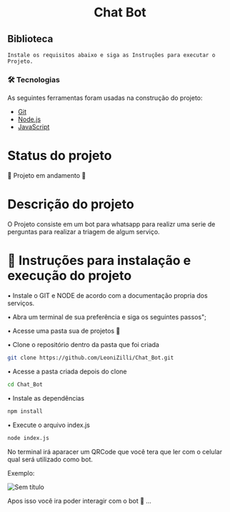 <h1 align = "center" > Chat Bot </h1>

## Biblioteca ##
`
Instale os requisitos abaixo e siga as Instruções para executar o Projeto.
`

### 🛠 Tecnologias

As seguintes ferramentas foram usadas na construção do projeto:

- [Git](https://git-scm.com/download)
- [Node.js](https://nodejs.org/dist/v20.11.1/node-v20.11.1-x64.msi/)
- [JavaScript](https://developer.mozilla.org/en-US/docs/Web/JavaScript/Reference)

# Status do projeto 
🚧 Projeto em andamento 🚧


# Descrição do projeto 

O Projeto consiste em um bot para whatsapp para realizr uma serie de perguntas para realizar a triagem de algum serviço.


# :hammer: Instruções para instalação e execução do projeto

• Instale o GIT e NODE de acordo com a documentação propria dos serviços.

• Abra um terminal de sua preferência e siga os seguintes passos";

• Acesse uma pasta sua de projetos 📁 

• Clone o repositório dentro da pasta que foi criada
```bash
git clone https://github.com/LeoniZilli/Chat_Bot.git
```

• Acesse a pasta criada depois do clone
```bash
cd Chat_Bot
```

• Instale as dependências 
```bash
npm install
```

• Execute o arquivo index.js 
```bash
node index.js
```

No terminal irá aparacer um QRCode que você tera que ler com o celular qual será utilizado como bot.

Exemplo:

![Sem título](https://github.com/LeoniZilli/Chat_Bot/assets/50502512/ec76a2dd-6885-4303-b869-6c52d91ca542)

Apos isso você ira poder interagir com o bot 🤖 ...
